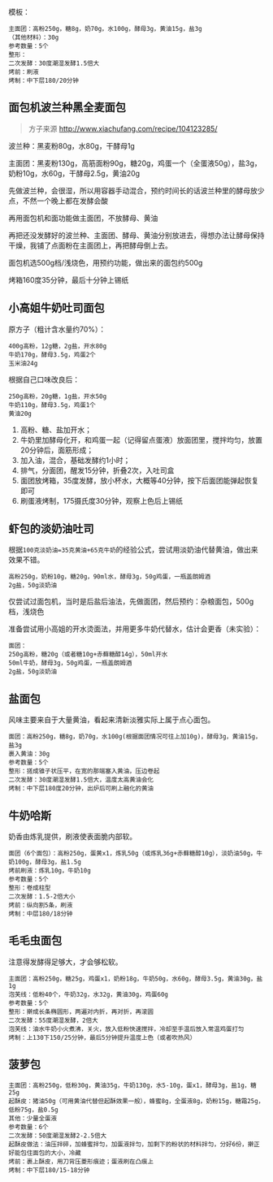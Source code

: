 

模板：

```
主面团：高粉250g，糖8g，奶70g，水100g，酵母3g，黄油15g，盐3g
（其他材料）：30g
参考数量：5个
整形：
二次发酵：30度潮湿发酵1.5倍大
烤前：刷液
烤制：中下层180/20分钟
```



## 面包机波兰种黑全麦面包

> 方子来源 http://www.xiachufang.com/recipe/104123285/

波兰种：黑麦粉80g，水80g，干酵母1g

主面团：黑麦粉130g，高筋面粉90g，糖20g，鸡蛋一个（全蛋液50g），盐3g，奶粉10g，水60g，干酵母2.5g，黄油20g

先做波兰种，会很湿，所以用容器手动混合，预约时间长的话波兰种里的酵母放少点，不然一个晚上都在发酵会酸

再用面包机和面功能做主面团，不放酵母、黄油

再把还没发酵好的波兰种、主面团、酵母、黄油分别放进去，得想办法让酵母保持干燥，我铺了点面粉在主面团上，再把酵母倒上去。

面包机选500g档/浅烧色，用预约功能，做出来的面包约500g

烤箱160度35分钟，最后十分钟上锡纸

## 小高姐牛奶吐司面包

原方子（粗计含水量约70%）：

```
400g高粉，12g糖，2g盐，开水80g
牛奶170g，酵母3.5g，鸡蛋2个
玉米油24g
```

根据自己口味改良后：

```
250g高粉，20g糖，1g盐，开水50g
牛奶110g，酵母3.5g，鸡蛋1个
黄油20g
```

1. 高粉、糖、盐加开水；
2. 牛奶里加酵母化开，和鸡蛋一起（记得留点蛋液）放面团里，搅拌均匀，放置20分钟后，面筋形成；
3. 加入油，混合，基础发酵约1小时；
4. 排气，分面团，醒发15分钟，折叠2次，入吐司盒
5. 面团放烤箱，35度发酵，放小杯水，大概等40分钟，按下后面团能弹起恢复即可
6. 刷蛋液烤制，175摄氏度30分钟，观察上色后上锡纸



## 虾包的淡奶油吐司

根据`100克淡奶油=35克黄油+65克牛奶`的经验公式，尝试用淡奶油代替黄油，做出来效果不错。

```
高粉250g，奶粉10g，糖20g，90ml水，酵母3g，50g鸡蛋，一瓶盖朗姆酒
2g盐，50g淡奶油
```

仅尝试过面包机，当时是后盐后油法，先做面团，然后预约：杂粮面包，500g档，浅烧色

准备尝试用小高姐的开水烫面法，并用更多牛奶代替水，估计会更香（未实验）：

```
面团：
250g高粉，糖20g（或者糖10g+赤藓糖醇14g），50ml开水
50ml牛奶，酵母3g，50g鸡蛋，一瓶盖朗姆酒
2g盐，50g淡奶油
```



## 盐面包

风味主要来自于大量黄油，看起来清新淡雅实际上属于点心面包。

```
面团：高粉250g，糖8g，奶70g，水100g(根据面团情况可往上加10g)，酵母3g，黄油15g，盐3g
裹入黄油：30g
参考数量：5个
整形：搓成锥子状压平，在宽的那端塞入黄油，压边卷起
二次发酵：30度潮湿发酵1.5倍大，温度太高黄油会化
烤制：中下层180度20分钟，出炉后可刷上融化的黄油
```



## 牛奶哈斯

奶香由炼乳提供，刷液使表面脆内部软。

```
面团（6个面包）：高粉250g，蛋黄x1，炼乳50g（或炼乳36g+赤藓糖醇10g），淡奶油50g，牛奶100g，酵母3g，盐1.5g
烤前刷液：炼乳10g，牛奶10g
参考数量：5个
整形：卷成柱型
二次发酵：1.5-2倍大小
烤前：纵向割5条，刷液
烤制：中层180/18分钟
```



## 毛毛虫面包

注意得发酵得足够大，才会够松软。

```
主面团：高粉250g，糖25g，鸡蛋x1，奶粉18g，牛奶50g，水60g，酵母3.5g，黄油30g，盐1g
泡芙线：低粉40个，牛奶32g，水32g，黄油30g，鸡蛋60g
参考数量：5个
整形：擀成长条椭圆形，两遍对内折，再对折，再滚圆
二次发酵：55度潮湿发酵，2倍大
泡芙线：油水牛奶小火煮沸，关火，放入低粉快速搅拌，冷却至手温后放入常温鸡蛋打匀
烤制：上130下150/25分钟，最后5分钟提升温度上色（或者吹热风）
```



## 菠萝包

```
主面团：高粉250g，低粉30g，黄油35g，牛奶130g，水5-10g，蛋x1，酵母3g，盐1g，糖25g
起酥皮：猪油50g（可用黄油代替但起酥效果一般），蜂蜜8g，全蛋液8g，奶粉15g，糖霜25g，低粉75g，盐0.5g
其他：少量全蛋液
参考数量：6个
二次发酵：50度潮湿发酵2-2.5倍大
起酥皮做法：油压拌碎，加蜂蜜拌匀，加蛋液拌匀，加剩下的粉状的材料拌匀，分好6份，擀正好能包住面包的大小，冷藏
烤前：裹上酥皮，用刀背压菱形痕迹；蛋液刷在凸痕上
烤制：中下层180/15-18分钟
```

